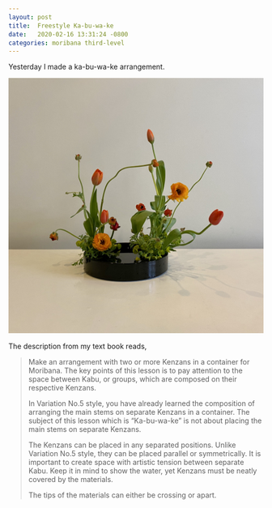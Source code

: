 ```yaml
---
layout: post
title:  Freestyle Ka-bu-wa-ke
date:   2020-02-16 13:31:24 -0800
categories: moribana third-level
---
```

Yesterday I made a ka-bu-wa-ke arrangement. 

![ka-bu-wa-ke arrangement](/assets/ka-bu-wa-ke.png)

The description from my text book reads, 
> Make an arrangement with two or more Kenzans in a container for Moribana. The key points of this lesson is to pay attention to the space between Kabu, or groups, which are composed on their respective Kenzans.
>
> In Variation No.5 style, you have already learned the composition of arranging the main stems on separate Kenzans in a container. The subject of this lesson which is “Ka-bu-wa-ke” is not about placing the main stems on separate Kenzans.
>
> The Kenzans can be placed in any separated positions. Unlike Variation No.5 style, they can be placed parallel or symmetrically. It is important to create space with artistic tension between separate Kabu. Keep it in mind to show the water, yet Kenzans must be neatly covered by the materials.
>
> The tips of the materials can either be crossing or apart.